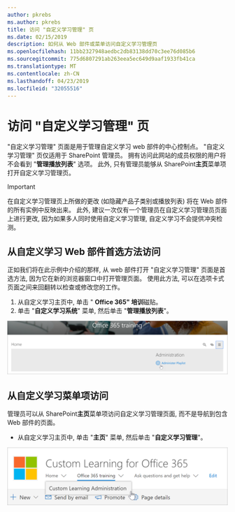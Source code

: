 ```yaml
---
author: pkrebs
ms.author: pkrebs
title: 访问 "自定义学习管理" 页
ms.date: 02/15/2019
description: 如何从 Web 部件或菜单访问自定义学习管理页
ms.openlocfilehash: 11bb2327948aedbc2db83138dd70c3ee76d085b6
ms.sourcegitcommit: 775d6807291ab263eea5ec649d9aaf1933fb41ca
ms.translationtype: MT
ms.contentlocale: zh-CN
ms.lasthandoff: 04/23/2019
ms.locfileid: "32055516"
---
```

# <a name="access-the-custom-learning-administration-page"></a>访问 "自定义学习管理" 页

"自定义学习管理" 页面是用于管理自定义学习 web 部件的中心控制点。 "自定义学习管理" 页仅适用于 SharePoint 管理员。 拥有访问此网站的成员权限的用户将不会看到 "**管理播放列表**" 选项。 此外, 只有管理员能够从 SharePoint**主页**菜单项打开自定义学习管理页。  

> [!IMPORTANT]
> 在自定义学习管理页上所做的更改 (如隐藏产品子类别或播放列表) 将在 Web 部件的所有实例中反映出来。 此外, 建议一次仅有一个管理员在自定义学习管理员页面上进行更改, 因为如果多人同时使用自定义学习管理, 自定义学习不会提供冲突检测。  

## <a name="access-from-the-custom-learning-web-part---preferred-method"></a>从自定义学习 Web 部件首选方法访问
正如我们将在此示例中介绍的那样, 从 web 部件打开 "自定义学习管理" 页面是首选方法, 因为它在新的浏览器窗口中打开管理页面。 使用此方法, 可以在选项卡式页面之间来回翻转以检查或修改您的工作。  

1. 从自定义学习主页中, 单击 " **Office 365" 培训**磁贴。
2. 单击 "**自定义学习系统**" 菜单, 然后单击 "**管理播放列表**"。 

![cg-adminaccbtn](media/cg-adminaccbtn.png)

## <a name="access-from-the-custom-learning-menu-item"></a>从自定义学习菜单项访问
管理员可以从 SharePoint**主页**菜单项访问自定义学习管理页面, 而不是导航到包含 Web 部件的页面。 

- 从自定义学习主页中, 单击 "**主页**" 菜单, 然后单击 "**自定义学习管理**"。

![cg-adminaccmenu](media/cg-adminaccmenu.png)